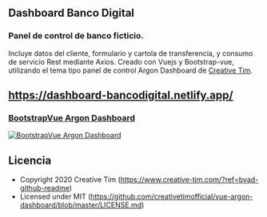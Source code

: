 ## Dashboard Banco Digital
### Panel de control de banco ficticio. 

Incluye datos del cliente, formulario y cartola de transferencia, y consumo de servicio Rest mediante Axios.
Creado con Vuejs y Bootstrap-vue, utilizando el tema tipo panel de control Argon Dashboard de [Creative Tim](https://www.creative-tim.com/templates/free).

## https://dashboard-bancodigital.netlify.app/

### [BootstrapVue Argon Dashboard](https://demos.creative-tim.com/bootstrap-vue-argon-dashboard/?ref=bvad-github-readme)
[![BootstrapVue Argon Dashboard](https://github.com/creativetimofficial/public-assets/blob/master/bootstrap-vue-argon-dashboard/opt_ad_bootstrapvue_thumbnail.jpg?raw=true)](https://www.creative-tim.com/product/bootstrap-vue-argon-dashboard?ref=bvad-github-readme) 

## Licencia
- Copyright 2020 Creative Tim (https://www.creative-tim.com/?ref=bvad-github-readme)
- Licensed under MIT (https://github.com/creativetimofficial/vue-argon-dashboard/blob/master/LICENSE.md)

